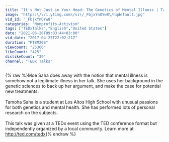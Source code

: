 ```yaml
---
title: "It's Not Just in Your Head: The Genetics of Mental Illness | Tamoha Saha | TEDxLosAltosHigh"
image: "https:\/\/i.ytimg.com\/vi\/_FbjxYnOYw8\/hqdefault.jpg"
vid_id: "_FbjxYnOYw8"
categories: "Nonprofits-Activism"
tags: ["TEDxTalks","English","United States"]
date: "2021-06-26T09:03:44+03:00"
vid_date: "2017-04-25T22:02:21Z"
duration: "PT8M20S"
viewcount: "25366"
likeCount: "425"
dislikeCount: "39"
channel: "TEDx Talks"
---
```

{% raw %}Moe Saha does away with the notion that mental illness is somehow not a legitimate illness in her talk. She uses her background in the genetic sciences to back up her argument, and make the case for potential new treatments.<br /><br />Tamoha Saha is a student at Los Altos High School with unusual passions for both genetics and mental health. She has performed lots of personal research on the subjects.<br /><br />This talk was given at a TEDx event using the TED conference format but independently organized by a local community. Learn more at <a rel="nofollow" target="blank" href="http://ted.com/tedx">http://ted.com/tedx</a>{% endraw %}
